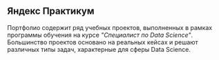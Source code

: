 ## Яндекс Практикум
Портфолио содержит ряд учебных проектов, выполненных в рамках программы обучения на курсе _"Специалист по Data Science"_. Большинство проектов основано на реальных кейсах и решают различных типы задач, характерные для сферы Data Science. 
